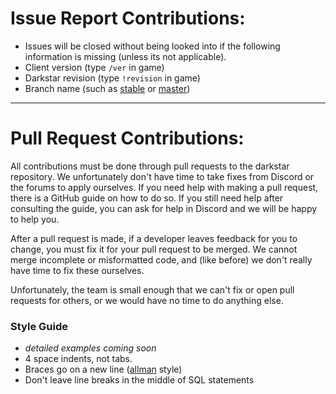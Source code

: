 # Issue Report Contributions:

* Issues will be closed without being looked into if the following information is missing (unless its not applicable).
* Client version (type `/ver` in game)
* Darkstar revision (type `!revision` in game)
* Branch name \(such as [stable](https://github.com/DarkstarProject/darkstar/tree/stable) or [master](https://github.com/DarkstarProject/darkstar/tree/master))


----

# Pull Request Contributions:

All contributions must be done through pull requests to the darkstar repository.  We unfortunately don't have time to take fixes from Discord or the forums to apply ourselves.  If you need help with making a pull request, there is a GitHub guide on how to do so.  If you still need help after consulting the guide, you can ask for help in Discord and we will be happy to help you.

After a pull request is made, if a developer leaves feedback for you to change, you must fix it for your pull request to be merged.  We cannot merge incomplete or misformatted code, and (like before) we don't really have time to fix these ourselves.

Unfortunately, the team is small enough that we can't fix or open pull requests for others, or we would have no time to do anything else.

### Style Guide

* *detailed examples coming soon*
* 4 space indents, not tabs.
* Braces go on a new line ([allman](https://en.wikipedia.org/wiki/Indent_style#Allman_style) style)
* Don't leave line breaks in the middle of SQL statements
